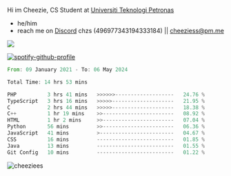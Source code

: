  Hi im Cheezie, CS Student at [Universiti Teknologi Petronas](https://www.utp.edu.my/Pages/Home.aspx)


- he/him  
- reach me on [Discord](https://discord.gg/R2zcmRMQym) chzs (496977343194333184) || [cheeziess@pm.me](mailto:cheeziess@pm.me) 

![](https://discord.c99.nl/widget/theme-3/496977343194333184.png)

[![spotify-github-profile](https://spotify-github-profile.vercel.app/api/view?uid=guwmvkhyh85uvierjzp9buh87&cover_image=true&theme=default&show_offline=true&bar_color=53b14f&bar_color_cover=true)](https://spotify-github-profile.vercel.app/api/view?uid=guwmvkhyh85uvierjzp9buh87&redirect=true)
<!--START_SECTION:waka-->

```rust
From: 09 January 2021 - To: 06 May 2024

Total Time: 14 hrs 53 mins

PHP          3 hrs 41 mins   >>>>>>-------------------   24.76 %
TypeScript   3 hrs 16 mins   >>>>>--------------------   21.95 %
C            2 hrs 44 mins   >>>>>--------------------   18.38 %
C++          1 hr 19 mins    >>-----------------------   08.92 %
HTML         1 hr 2 mins     >>-----------------------   07.04 %
Python       56 mins         >>-----------------------   06.36 %
JavaScript   41 mins         >------------------------   04.67 %
CSS          16 mins         -------------------------   01.85 %
Java         13 mins         -------------------------   01.55 %
Git Config   10 mins         -------------------------   01.22 %
```

<!--END_SECTION:waka-->
<img src="https://komarev.com/ghpvc/?username=cheeziess&color=431c53" alt="cheeziees">

